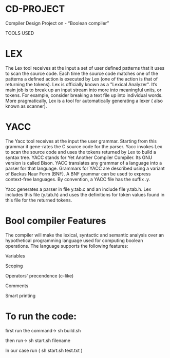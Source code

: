 # CD-PROJECT
Compiler Design Project on - “Boolean compiler”

TOOLS USED

# LEX 
The Lex tool receives at the input a set of user defined patterns that it uses to scan the source code. 
Each time the source code matches one of the patterns a defined action is executed by Lex (one of the action is that of returning the tokens).
Lex is officially known as a "Lexical Analyzer". 
It’s main job is to break up an input stream into more into meaningful units, or tokens. For example, consider breaking a text file up into individual words.
More pragmatically, Lex is a tool for automatically generating a lexer ( also known as scanner).

# YACC
The Yacc tool receives at the input the user grammar. Starting from this grammar it gene-rates the C source code for the parser. 
Yacc invokes Lex to scan the source code and uses the tokens returned by Lex to build a syntax tree.
YACC stands for Yet Another Compiler Compiler. Its GNU version is called Bison. 
YACC translates any grammar of a language into a parser for that language. 
Grammars for YACC are described using a variant of Backus Naur Form (BNF). 
A BNF grammar can be used to express context-free languages. 
By convention, a YACC file has the suffix .y.

Yacc generates a parser in file y.tab.c and an include file y.tab.h. 
Lex includes this file (y.tab.h) and uses the definitions for token values found in this file for the returned tokens.

# Bool compiler Features
The compiler will make the lexical, syntactic and semantic analysis over an hypothetical programming language used for computing boolean operations.
The language supports the following features:

Variables

Scoping

Operators' precendence (c-like)

Comments

Smart printing


# To run the code:
first run the command-> sh build.sh

then run-> sh start.sh filename 

In our case run ( sh start.sh test.txt )

  
  
